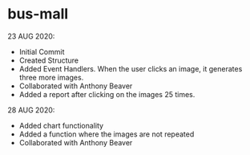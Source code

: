 # bus-mall

23 AUG 2020:

- Initial Commit
- Created Structure
- Added Event Handlers. When the user clicks an image, it generates three more images.
- Collaborated with Anthony Beaver
- Added a report after clicking on the images 25 times.

28 AUG 2020:

- Added chart functionality
- Added a function where the images are not repeated
- Collaborated with Anthony Beaver